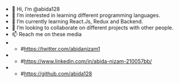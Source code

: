 - 👋 Hi, I’m @abida128
- 👀 I’m interested in learning different programming languages.
- 🌱 I’m currently learning React.Js, Redux and Backend.
- 💞️ I’m looking to collaborate on different projects with other people.
- 📫 Reach me on these media
- - #https://twitter.com/abidanizam1 
- - #https://www.linkedin.com/in/abida-nizam-210057bb/
- - #https://github.com/abida128

<!---
abida128/abida128 is a ✨ special ✨ repository because its `README.md` (this file) appears on your GitHub profile.
You can click the Preview link to take a look at your changes.
--->
